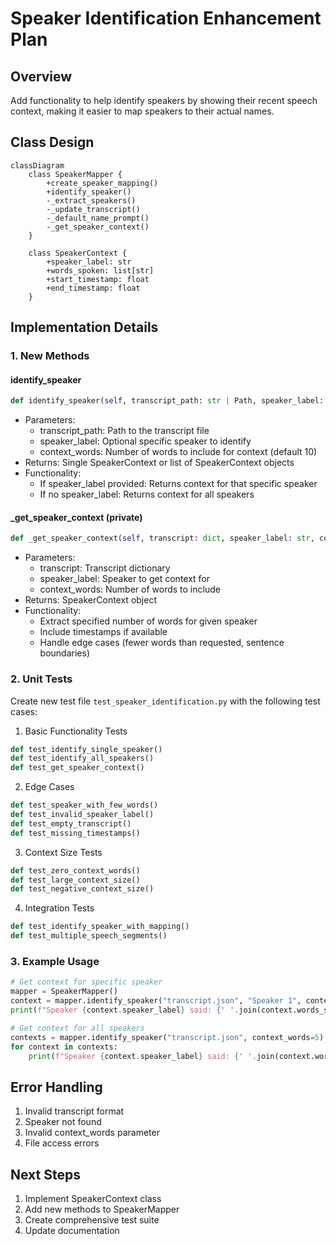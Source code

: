 # Speaker Identification Enhancement Plan

## Overview
Add functionality to help identify speakers by showing their recent speech context, making it easier to map speakers to their actual names.

## Class Design

```mermaid
classDiagram
    class SpeakerMapper {
        +create_speaker_mapping()
        +identify_speaker()
        -_extract_speakers()
        -_update_transcript()
        -_default_name_prompt()
        -_get_speaker_context()
    }
    
    class SpeakerContext {
        +speaker_label: str
        +words_spoken: list[str]
        +start_timestamp: float
        +end_timestamp: float
    }
```

## Implementation Details

### 1. New Methods

#### identify_speaker
```python
def identify_speaker(self, transcript_path: str | Path, speaker_label: Optional[str] = None, context_words: int = 10) -> Union[SpeakerContext, List[SpeakerContext]]
```
- Parameters:
  - transcript_path: Path to the transcript file
  - speaker_label: Optional specific speaker to identify
  - context_words: Number of words to include for context (default 10)
- Returns: Single SpeakerContext or list of SpeakerContext objects
- Functionality:
  - If speaker_label provided: Returns context for that specific speaker
  - If no speaker_label: Returns context for all speakers

#### _get_speaker_context (private)
```python
def _get_speaker_context(self, transcript: dict, speaker_label: str, context_words: int) -> SpeakerContext
```
- Parameters:
  - transcript: Transcript dictionary
  - speaker_label: Speaker to get context for
  - context_words: Number of words to include
- Returns: SpeakerContext object
- Functionality:
  - Extract specified number of words for given speaker
  - Include timestamps if available
  - Handle edge cases (fewer words than requested, sentence boundaries)

### 2. Unit Tests

Create new test file `test_speaker_identification.py` with the following test cases:

1. Basic Functionality Tests
```python
def test_identify_single_speaker()
def test_identify_all_speakers()
def test_get_speaker_context()
```

2. Edge Cases
```python
def test_speaker_with_few_words()
def test_invalid_speaker_label()
def test_empty_transcript()
def test_missing_timestamps()
```

3. Context Size Tests
```python
def test_zero_context_words()
def test_large_context_size()
def test_negative_context_size()
```

4. Integration Tests
```python
def test_identify_speaker_with_mapping()
def test_multiple_speech_segments()
```

### 3. Example Usage

```python
# Get context for specific speaker
mapper = SpeakerMapper()
context = mapper.identify_speaker("transcript.json", "Speaker 1", context_words=10)
print(f"Speaker {context.speaker_label} said: {' '.join(context.words_spoken)}")

# Get context for all speakers
contexts = mapper.identify_speaker("transcript.json", context_words=5)
for context in contexts:
    print(f"Speaker {context.speaker_label} said: {' '.join(context.words_spoken)}")
```

## Error Handling

1. Invalid transcript format
2. Speaker not found
3. Invalid context_words parameter
4. File access errors

## Next Steps

1. Implement SpeakerContext class
2. Add new methods to SpeakerMapper
3. Create comprehensive test suite
4. Update documentation
